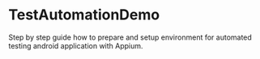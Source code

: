 # TestAutomationDemo
Step by step guide how to prepare and setup environment for automated testing android application with Appium.
